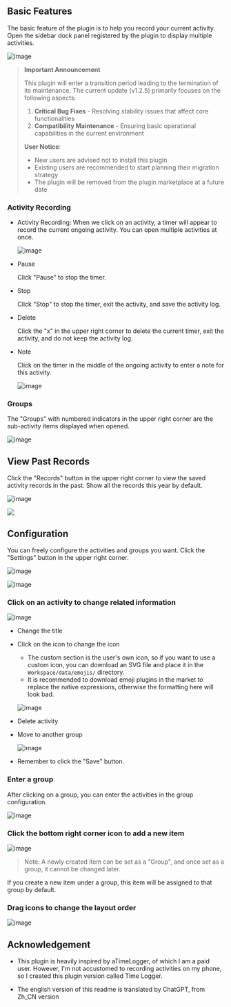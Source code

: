 ## Basic Features

The basic feature of the plugin is to help you record your current activity. Open the sidebar dock panel registered by the plugin to display multiple activities.

![image](assets/image-20230908221241-4d01rmv.png)

> **Important Announcement**  
>  
> This plugin will enter a transition period leading to the termination of its maintenance. The current update (v1.2.5) primarily focuses on the following aspects:  
> 1. **Critical Bug Fixes** - Resolving stability issues that affect core functionalities  
> 2. **Compatibility Maintenance** - Ensuring basic operational capabilities in the current environment  
>  
> **User Notice**:  
> - New users are advised not to install this plugin  
> - Existing users are recommended to start planning their migration strategy  
> - The plugin will be removed from the plugin marketplace at a future date

### Activity Recording

* Activity Recording: When we click on an activity, a timer will appear to record the current ongoing activity. You can open multiple activities at once.

  ![image](assets/image-20230908221441-cmbhk0s.png)

* Pause

  Click "Pause" to stop the timer.

* Stop

  Click "Stop" to stop the timer, exit the activity, and save the activity log.

* Delete

  Click the "x" in the upper right corner to delete the current timer, exit the activity, and do not keep the activity log.

* Note

  Click on the timer in the middle of the ongoing activity to enter a note for this activity.

  ![image](assets/image-20230908222418-fly3b8a.png)

### Groups

The "Groups" with numbered indicators in the upper right corner are the sub-activity items displayed when opened.

![image](assets/image-20230908222852-hvb5v4z.png)

## View Past Records

Click the "Records" button in the upper right corner to view the saved activity records in the past. Show all the records this year by default.

![image](assets/image-20230908222521-t1sp1oh.png)

![](asset/20230909190346.png)

## Configuration

You can freely configure the activities and groups you want. Click the "Settings" button in the upper right corner.

![image](assets/image-20230908222935-8nnz9iz.png)

![image](assets/image-20230908223402-gylb3hj.png)

### Click on an activity to change related information

![image](assets/image-20230908223451-fnon53r.png)

* Change the title
* Click on the icon to change the icon

  * The custom section is the user's own icon, so if you want to use a custom icon, you can download an SVG file and place it in the `Workspace/data/emojis/` directory.
  * It is recommended to download emoji plugins in the market to replace the native expressions, otherwise the formatting here will look bad.

  ![image](assets/image-20230908223531-ufd9i0s.png)

* Delete activity
* Move to another group

  ![image](assets/image-20230908223623-h9qevqk.png)

* Remember to click the "Save" button.

### Enter a group

After clicking on a group, you can enter the activities in the group configuration.

![image](assets/image-20230908224040-ywxnsdx.png)

### Click the bottom right corner icon to add a new item

![image](assets/image-20230908223725-1mpdzee.png)

> Note: A newly created item can be set as a "Group", and once set as a group, it cannot be changed later.

If you create a new item under a group, this item will be assigned to that group by default.

### Drag icons to change the layout order

![image](assets/image-20230908223830-xqz28s4.png)

## Acknowledgement

- This plugin is heavily inspired by aTimeLogger, of which I am a paid user. However, I'm not accustomed to recording activities on my phone, so I created this plugin version called Time Logger.

- The english version of this readme is translated by ChatGPT, from Zh_CN version
